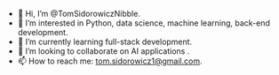 - 👋 Hi, I’m @TomSidorowiczNibble.
- 👀 I’m interested in Python, data science, machine learning, back-end development.
- 🌱 I’m currently learning full-stack development.
- 💞️ I’m looking to collaborate on AI applications .
- 📫 How to reach me: tom.sidorowicz1@gmail.com.

<!---
TomSidorowiczNibble/TomSidorowiczNibble is a ✨ special ✨ repository because its `README.md` (this file) appears on your GitHub profile.
You can click the Preview link to take a look at your changes.
--->
